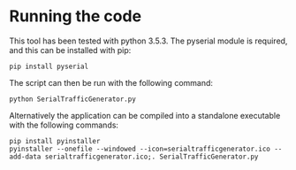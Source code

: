 # Running the code
This tool has been tested with python 3.5.3. The pyserial module is required, and this can be installed with pip:

    pip install pyserial

The script can then be run with the following command:

    python SerialTrafficGenerator.py

Alternatively the application can be compiled into a standalone executable with the following commands:

    pip install pyinstaller
    pyinstaller --onefile --windowed --icon=serialtrafficgenerator.ico --add-data serialtrafficgenerator.ico;. SerialTrafficGenerator.py
